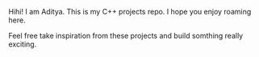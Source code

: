 Hihi!
I am Aditya. This is my C++ projects repo. I hope you enjoy roaming here.


Feel free take inspiration from these projects and build somthing really exciting.
